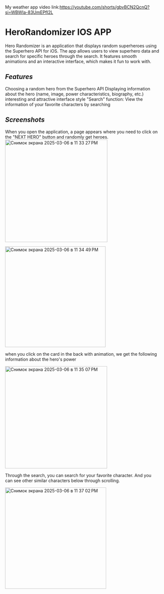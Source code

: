 My weather app video link:https://youtube.com/shorts/gbvBCN2QcnQ?si=WBWIa-83UmEPfI2L


# **HeroRandomizer IOS APP**
Hero Randomizer is an application that displays random superheroes using the Superhero API for iOS. The app allows users to view superhero data and search for specific heroes through the search. It features smooth animations and an interactive interface, which makes it fun to work with.


## *Features*

Choosing a random hero from the Superhero API
Displaying information about the hero (name, image, power characteristics, biography, etc.)
interesting and attractive interface style
"Search" function: View the information of your favorite characters by searching


## *Screenshots*
When you open the application, a page appears where you need to click on the "NEXT HERO" button and randomly get heroes.
<img width="334" alt="Снимок экрана 2025-03-06 в 11 33 27 PM" src="https://github.com/user-attachments/assets/c5fa9028-8fd6-413d-a248-7484722c108c" />

<img width="328" alt="Снимок экрана 2025-03-06 в 11 34 49 PM" src="https://github.com/user-attachments/assets/964e3a89-f523-4070-8372-d3952cde4715" />

when you click on the card in the back with animation, we get the following information about the hero's power

<img width="333" alt="Снимок экрана 2025-03-06 в 11 35 07 PM" src="https://github.com/user-attachments/assets/2230dbd2-b74f-4eb6-b387-3ad90a60f40b" />

Through the search, you can search for your favorite character. And you can see other similar characters below through scrolling.

<img width="330" alt="Снимок экрана 2025-03-06 в 11 37 02 PM" src="https://github.com/user-attachments/assets/0d1e71a1-d5f2-4237-ba54-99429ab8b9b9" />

